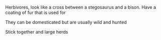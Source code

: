 Herbivores, look like a cross between a stegosaurus and a bison. Have a coating of fur that is used for 

They can be domesticated but are usually wild and hunted

Stick together and large herds